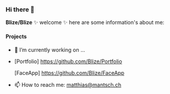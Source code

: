 ### Hi there 👋


**Blize/Blize** ✨ welcome ✨ here are some information's about me: 

#### Projects  
  
- 🔭 I’m currently working on ...
- 
  [Portfolio] https://github.com/Blize/Portfolio
  
  [FaceApp] https://github.com/Blize/FaceApp
  


- 📫 How to reach me: matthias@mantsch.ch


